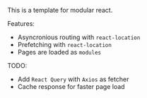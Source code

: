 This is a template for modular react.

Features:
- Asyncronious routing with `react-location`
- Prefetching with `react-location`
- Pages are loaded as `modules`

TODO:
- Add `React Query` with `Axios` as fetcher
- Cache response for faster page load
